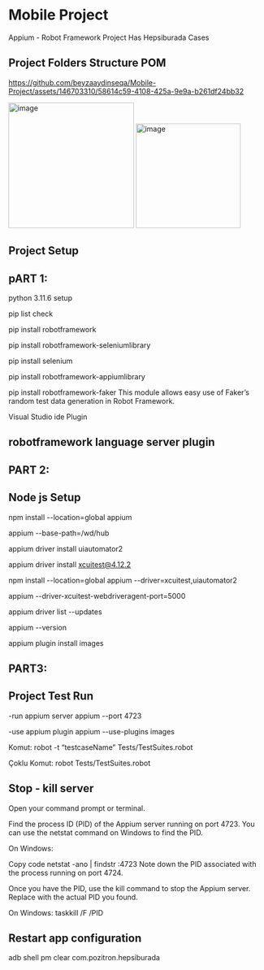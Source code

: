# Mobile Project
 Appium - Robot Framework Project Has Hepsiburada Cases

Project Folders Structure POM 
-----------------------------
 https://github.com/beyzaaydinseqa/Mobile-Project/assets/146703310/58614c59-4108-425a-9e9a-b261df24bb32

<img width="247" alt="image" src="https://github.com/beyzaaydinseqa/Mobile-Project/assets/146703310/58614c59-4108-425a-9e9a-b261df24bb32">

<img width="206" alt="image" src="https://github.com/beyzaaydinseqa/Mobile-Project/assets/146703310/1ea03089-e01a-4115-b602-8da82dedb950">


Project Setup
-------------------------------
pART 1:
-------

python 3.11.6 setup

pip list check

pip install robotframework

pip install robotframework-seleniumlibrary

pip install selenium

pip install robotframework-appiumlibrary

pip install robotframework-faker
This module allows easy use of Faker’s random test data generation in Robot Framework.

Visual Studio ide Plugin 

robotframework language server plugin
--------------------------------------------------------------------
PART 2:
-------

Node js Setup
------------------------

npm install --location=global appium

appium --base-path=/wd/hub

appium driver install uiautomator2

appium driver install xcuitest@4.12.2

npm install --location=global appium --driver=xcuitest,uiautomator2

appium --driver-xcuitest-webdriveragent-port=5000

appium driver list --updates

appium --version

appium plugin install images

PART3:
------

Project Test Run
--------------------------------

-run appium server
appium --port 4723

-use appium plugin
 appium --use-plugins images 

Komut:
robot -t “testcaseName” Tests/TestSuites.robot 

Çoklu Komut:
robot Tests/TestSuites.robot 

Stop - kill server
---------------------------------

Open your command prompt or terminal.

Find the process ID (PID) of the Appium server running on port 4723. You can use the  netstat command on Windows to find the PID.


On Windows:

Copy code
netstat -ano | findstr :4723
Note down the PID associated with the process running on port 4724.

Once you have the PID, use the kill command to stop the Appium server. Replace <PID> with the actual PID you found.

On Windows:
taskkill /F /PID <PID>

Restart app configuration
-------------------------------

adb shell pm clear com.pozitron.hepsiburada

